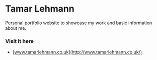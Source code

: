 # Tamar Lehmann

Personal portfolio website to showcase my work and basic information about me.

### Visit it here

* [www.tamarlehmann.co.uk](http://www.tamarlehmann.co.uk/)
